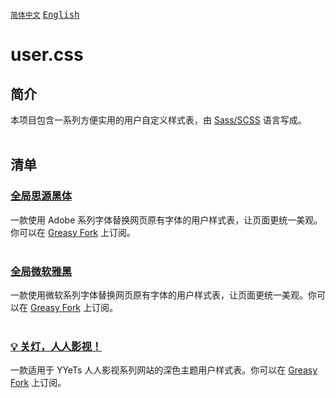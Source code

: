 [<kbd>`简体中文`</kbd>](https://github.com/francis-zhao/user.css#readme "读我")
[<kbd>English</kbd>](https://github.com/francis-zhao/user.css/blob/master/README.EN.md "Readme")

# user.css

## 简介

本项目包含一系列方便实用的用户自定义样式表，由 [Sass/SCSS](https://sass-lang.com/ "Sass: Syntactically Awesome Style Sheets") 语言写成。
<br>
<br>

## 清单

### [全局思源黑体](https://github.com/francis-zhao/user.css/tree/master/global-font-adobe)

一款使用 Adobe 系列字体替换网页原有字体的用户样式表，让页面更统一美观。你可以在 [Greasy Fork](https://greasyfork.org/scripts/419362 "Greasy Fork") 上订阅。
<br>
<br>

### [全局微软雅黑](https://github.com/francis-zhao/user.css/tree/master/global-font-microsoft)

一款使用微软系列字体替换网页原有字体的用户样式表，让页面更统一美观。你可以在 [Greasy Fork](https://greasyfork.org/scripts/419363 "Greasy Fork") 上订阅。
<br>
<br>

### [💡 关灯，人人影视！](https://github.com/francis-zhao/user.css/tree/master/theme-yyets-dark)

一款适用于 YYeTs 人人影视系列网站的深色主题用户样式表。你可以在 [Greasy Fork](https://greasyfork.org/scripts/419366 "Greasy Fork") 上订阅。
<br>
<br>

